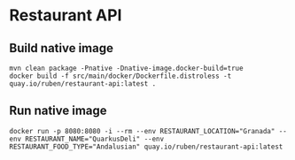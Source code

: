 # Restaurant API

## Build native image

```{bash}
mvn clean package -Pnative -Dnative-image.docker-build=true
docker build -f src/main/docker/Dockerfile.distroless -t quay.io/ruben/restaurant-api:latest .
```

## Run native image

```{bash}
docker run -p 8080:8080 -i --rm --env RESTAURANT_LOCATION="Granada" --env RESTAURANT_NAME="QuarkusDeli" --env RESTAURANT_FOOD_TYPE="Andalusian" quay.io/ruben/restaurant-api:latest
```
